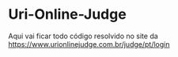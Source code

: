 # Uri-Online-Judge
Aqui vai ficar todo código resolvido no site da https://www.urionlinejudge.com.br/judge/pt/login
